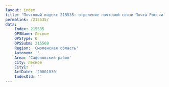 ```yaml
---
layout: index
title: 'Почтовый индекс 215535: отделение почтовой связи Почты России'
permalink: /215535/
data:
    Index: 215535
    OPSName: Лесное
    OPSType: О
    OPSSubm: 215569
    Region: 'Смоленская область'
    Autonom: ''
    Area: 'Сафоновский район'
    City: Лесное
    City1: ''
    ActDate: '20001030'
    IndexOld: ''
---
```

